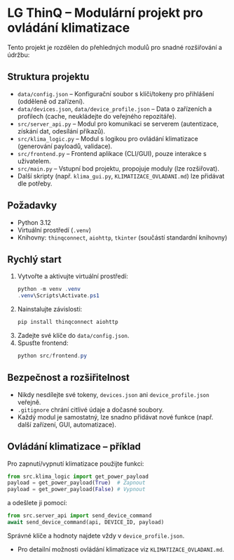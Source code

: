 # LG ThinQ – Modulární projekt pro ovládání klimatizace

Tento projekt je rozdělen do přehledných modulů pro snadné rozšiřování a údržbu:

## Struktura projektu

- `data/config.json` – Konfigurační soubor s klíči/tokeny pro přihlášení (odděleně od zařízení).
- `data/devices.json`, `data/device_profile.json` – Data o zařízeních a profilech (cache, neukládejte do veřejného repozitáře).
- `src/server_api.py` – Modul pro komunikaci se serverem (autentizace, získání dat, odesílání příkazů).
- `src/klima_logic.py` – Modul s logikou pro ovládání klimatizace (generování payloadů, validace).
- `src/frontend.py` – Frontend aplikace (CLI/GUI), pouze interakce s uživatelem.
- `src/main.py` – Vstupní bod projektu, propojuje moduly (lze rozšiřovat).
- Další skripty (např. `klima_gui.py`, `KLIMATIZACE_OVLADANI.md`) lze přidávat dle potřeby.

## Požadavky

- Python 3.12
- Virtuální prostředí (`.venv`)
- Knihovny: `thinqconnect`, `aiohttp`, `tkinter` (součástí standardní knihovny)

## Rychlý start

1. Vytvořte a aktivujte virtuální prostředí:
   ```powershell
   python -m venv .venv
   .venv\Scripts\Activate.ps1
   ```
2. Nainstalujte závislosti:
   ```powershell
   pip install thinqconnect aiohttp
   ```
3. Zadejte své klíče do `data/config.json`.
4. Spusťte frontend:
   ```powershell
   python src/frontend.py
   ```

## Bezpečnost a rozšiřitelnost

- Nikdy nesdílejte své tokeny, `devices.json` ani `device_profile.json` veřejně.
- `.gitignore` chrání citlivé údaje a dočasné soubory.
- Každý modul je samostatný, lze snadno přidávat nové funkce (např. další zařízení, GUI, automatizace).

## Ovládání klimatizace – příklad

Pro zapnutí/vypnutí klimatizace použijte funkci:
```python
from src.klima_logic import get_power_payload
payload = get_power_payload(True)  # Zapnout
payload = get_power_payload(False) # Vypnout
```
a odešlete ji pomocí:
```python
from src.server_api import send_device_command
await send_device_command(api, DEVICE_ID, payload)
```

Správné klíče a hodnoty najdete vždy v `device_profile.json`.

- Pro detailní možnosti ovládání klimatizace viz `KLIMATIZACE_OVLADANI.md`.
